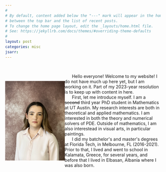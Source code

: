 ```yaml
---
#
# By default, content added below the "---" mark will appear in the home page
# between the top bar and the list of recent posts.
# To change the home page layout, edit the _layouts/home.html file.
# See: https://jekyllrb.com/docs/themes/#overriding-theme-defaults
#
layout: post
categories: misc
jsarr:
---
```


&nbsp; 

<html>
  <head>
    <title>Pretty Paris</title>
  </head>
  <style>
  .container {
  display: flex;
  align-items: center;
  justify-content: center
}

img {
  max-width: 100%;
  max-height:100%;
}

.text {
  font-size: 17px;
  padding-left: 17px;
}
  </style>
  <body>
    <div class="container">
      <div class="image">
        <img src="media\rsz_img_5157.jpeg" width="1300" style="float: left;"  />
      </div>
      <div class="text">
        <div>
            &nbsp; &nbsp; &nbsp; Hello everyone! Welcome to my website! I do not have much up here yet, but I am working on it. Part of my 2023-year resolution is to keep up with content in here. 
        <br>
            &nbsp; &nbsp; &nbsp; First, let me introduce myself. I am a <del>second</del> third year PhD student in Mathematics at UT Austin. My research interests are both in theoretical and applied mathematics. I am interested in both the theory and numerical solvers of PDE. Outside of mathematics, I am also interestead in visual arts, in particular paintings.
        <br>
            &nbsp; &nbsp; &nbsp; I did my batchelor's and master's degrees at Florida Tech, in Melbourne, FL (2016-2021). Prior to that, I lived and went to school in Kalamata, Greece, for several years, and before that I lived in Elbasan, Albania where I was also born.  
        </div>
      </div>
    </div>
  </body>
</html>
